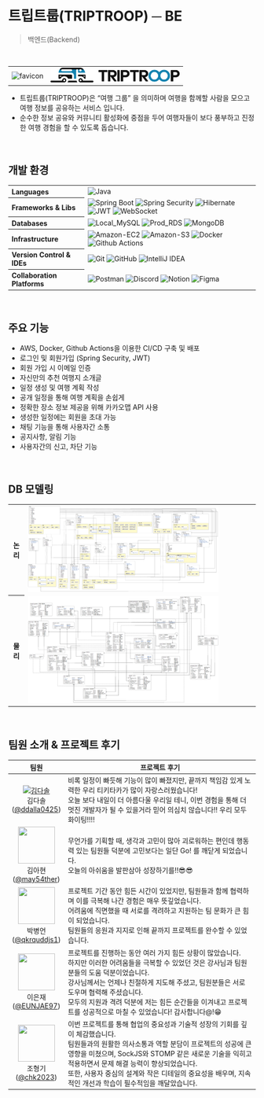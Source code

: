 # 트립트룹(TRIPTROOP) ─ BE  
> 백엔드(Backend)

<br/>

<table>
  <tbody>
    <tr>
      <td>
        <img src="https://avatars.githubusercontent.com/u/168394855?s=200&v=4" height="150" alt="favicon">
      </td>
      <td>
        <picture>
          <source media="(prefers-color-scheme: dark)" srcset="https://github.com/2024-TikiTaka/.github/blob/main/assets/logo/logo_triptroop_horizontal_darkmode.png?raw=true">
          <img src="https://github.com/2024-TikiTaka/.github/blob/main/assets/logo/logo_triptroop_horizontal_lightmode.png?raw=true" height="30">
        </picture>
      </td>
    </tr>
  </tbody>
</table>

- 트립트룹(TRIPTROOP)은 “여행 그룹” 을 의미하며 여행을 함께할 사람을 모으고 여행 정보를 공유하는 서비스 입니다.
- 순수한 정보 공유와 커뮤니티 활성화에 중점을 두어 여행자들이 보다 풍부하고 진정한 여행 경험을 할 수 있도록 돕습니다.

<br/>

## 개발 환경

<table>
 <tbody>
    <tr>
      <th align="left">Languages</th>
      <td>
        <img alt="Java" src="https://img.shields.io/badge/Java-007396?style=flat-square&logo=openjdk&logoColor=white"/>
      </td>
    </tr>
    <tr>
      <th align="left">Frameworks & Libs</th>
      <td>
        <img alt="Spring Boot" src="https://img.shields.io/badge/Spring_Boot-6DB33F?style=flat-square&logo=spring-boot&logoColor=white" />
        <img alt="Spring Security" src="https://img.shields.io/badge/Spring_Security-6DB33F?style=flat-square&logo=spring-security&logoColor=white" />
        <img alt="Hibernate" src="https://img.shields.io/badge/Hibernate-59666C?style=flat-square&logo=Hibernate&logoColor=white" />
        <img alt="JWT" src="https://img.shields.io/badge/JWT-black?style=flat-square&logo=JSON%20web%20tokens" />
        <img alt="WebSocket" src="https://img.shields.io/badge/WebSocket-black?style=flat-square&logo=websocket&logoColor=white" />
      </td>
    </tr>
   <tr>
      <th align="left">Databases</th>
      <td>
        <img alt="Local_MySQL" src="https://img.shields.io/badge/Local-232F3E?style=flat-square&logo=mysql&logoColor=white&label=MySQL&labelColor=4479A1" />
        <img alt="Prod_RDS" src="https://img.shields.io/badge/Prod-232F3E?style=flat-square&logo=Amazon%20RDS&logoColor=white&label=Amazon%20RDS&labelColor=527FFF" />
        <img alt="MongoDB" src="https://img.shields.io/badge/MongoDB-3d5058?style=flat-square&logo=mongodb&logoColor=00ed64" />
      </td>
    </tr>
    <tr>
      <th align="left">Infrastructure</th>
      <td>
        <img alt="Amazon-EC2" src="https://img.shields.io/badge/Amazon_EC2-232F3E?style=flat-square&logo=Amazon%20EC2&logoColor=FF9900" />
        <img alt="Amazon-S3" src="https://img.shields.io/badge/Amazon_S3-232F3E?style=flat-square&logo=Amazon%20S3&logoColor=569A31" />
        <img alt="Docker" src="https://img.shields.io/badge/Docker-1d63ed?style=flat-square&logo=docker&logoColor=white" />
        <img alt="Github Actions" src="https://img.shields.io/badge/Github%20Actions-%232671E5?style=flat-square&logo=githubactions&logoColor=white" />
      </td>
    </tr>
    <tr>
      <th align="left">Version Control & IDEs</th>
      <td>
        <img alt="Git" src="https://img.shields.io/badge/Git-F05032?style=flat-square&logo=git&logoColor=white" />
        <img alt="GitHub" src="https://img.shields.io/badge/GitHub-181717?style=flat-square&logo=github&logoColor=white" />
        <img alt="IntelliJ IDEA" src="https://img.shields.io/badge/IntelliJ_IDEA-000000?style=flat-square&logo=intellij-idea&logoColor=white" />
      </td>
    </tr>
     <tr>
      <th align="left">Collaboration Platforms</th>
      <td>
        <img alt="Postman" src="https://img.shields.io/badge/Postman-FF6C37?style=flat-square&logo=postman&logoColor=white" />
        <img alt="Discord" src="https://img.shields.io/badge/Discord-%235865F2.svg?style=flat-square&logo=discord&logoColor=white" />
        <img alt="Notion" src="https://img.shields.io/badge/Notion-%23000000?style=flat-square&logo=notion&logoColor=white" />
        <img alt="Figma" src="https://img.shields.io/badge/Figma-%23F24E1E?style=flat-square&logo=figma&logoColor=white" />
      </td>
    </tr>
  </tbody>
</table>
<br />

## 주요 기능 

- AWS, Docker, Github Actions을 이용한 CI/CD 구축 및 배포
- 로그인 및 회원가입 (Spring Security, JWT)
- 회원 가입 시 이메일 인증
- 자신만의 추천 여행지 소개글
- 일정 생성 및 여행 계획 작성
- 공개 일정을 통해 여행 계획을 손쉽게
- 정확한 장소 정보 제공을 위해 카카오맵 API 사용
- 생성한 일정에는 회원을 초대 가능
- 채팅 기능을 통해 사용자간 소통
- 공지사항, 알림 기능
- 사용자간의 신고, 차단 기능

<br/>


## DB 모델링

<table>
  <tbody>
    <tr>
      <th>논리</th>
      <td>
        <img alt="논리 모델링" src="https://github.com/2024-TikiTaka/.github/blob/main/assets/erd/erd-logical.png?raw=true" width="85%" />
      </td>
    </tr>
    <tr>
      <th>물리 </th>
      <td>
        <img alt="물리 모델링" src="https://github.com/2024-TikiTaka/.github/blob/main/assets/erd/erd-physical.png?raw=true" width="85%" />
      </td>
      </td>
    </tr>
  </tbody>
</table>
<br />

## 팀원 소개 & 프로젝트 후기

<table>
  <thead>
    <tr>
      <th>팀원</th>
      <th>프로젝트 후기</th>
    </tr>
  </thead>
  <tbody>
    <tr>
      <!-- 김다솔 -->
      <td align="center">
        <a href="https://github.com/ddalla0425"><img alt="김다솔" src="https://avatars.githubusercontent.com/u/154950177?v=4" width="75" height="75" /></a>
        <br />김다솔 
        <br />(<a href="https://github.com/ddalla0425">@ddalla0425</a>)
        <br />
      </td>
      <td>
        비록 일정이 빠듯해 기능이 많이 빠졌지만, 끝까지 책임감 있게 노력한 우리 티키타카가 많이 자랑스러웠습니다!<br/>
        오늘 보다 내일이 더 아름다울 우리일 테니, 이번 경험을 통해 더 멋진 개발자가 될 수 있을거라 믿어 의심치 않습니다!! 우리 모두 화이팅!!!!
      </td>
    </tr>
    <tr>
      <!-- 김아현 -->
      <td align="center">
        <a href="https://github.com/may54ther"><img src="https://avatars.githubusercontent.com/u/42160693?s=96&v=4" width="75" height="75" /></a>
        <br />김아현 
        <br />(<a href="https://github.com/may54ther">@may54ther</a>)
        <br />
      </td>
      <td>
        무언가를 기획할 때, 생각과 고민이 많아 괴로워하는 편인데 행동력 있는 팀원들 덕분에 고민보다는 일단 Go! 를 깨닫게 되었습니다. <br/>
        오늘의 아쉬움을 발판삼아 성장하기를!!😎😎
      </td>
    </tr>
    <tr>
    <!-- 박병언 -->
      <td align="center">
        <a href="https://github.com/qkrquddjs1"><img src="https://avatars.githubusercontent.com/u/154950075?s=60&v=4" width="75" height="75" /></a>
        <br />박병언 
        <br />(<a href="https://github.com/qkrquddjs1">@qkrquddjs1</a>)
        <br />
      </td>
      <td>
        프로젝트 기간 동안 힘든 시간이 있었지만, 팀원들과 함께 협력하며 이를 극복해 나간 경험은 매우 뜻깊었습니다. <br/>
        어려움에 직면했을 때 서로를 격려하고 지원하는 팀 문화가 큰 힘이 되었습니다. <br/>
        팀원들의 응원과 지지로 인해 끝까지 프로젝트를 완수할 수 있었습니다.
      </td>
    </tr>
    <tr>
    <!-- 이은재 -->
      <td align="center">
        <a href="https://github.com/EUNJAE97"><img src="https://avatars.githubusercontent.com/u/154950170?s=96&v=4" width="75" height="75" /></a>
        <br />이은재 
        <br />(<a href="https://github.com/EUNJAE97">@EUNJAE97</a>)
        <br />
      </td>
      <td>
        프로젝트를 진행하는 동안 여러 가지 힘든 상황이 많았습니다. <br/>
        하지만 이러한 어려움들을 극복할 수 있었던 것은 강사님과 팀원분들의 도움 덕분이었습니다. <br/>
        강사님께서는 언제나 친절하게 지도해 주셨고, 팀원분들은 서로 도우며 협력해 주셨습니다. <br/>
        모두의 지원과 격려 덕분에 저는 힘든 순간들을 이겨내고 프로젝트를 성공적으로 마칠 수 있었습니다! 감사합니다@!😁
      </td>
    </tr>
    <tr>
    <!-- 조형기 -->
      <td align="center">
        <a href="https://github.com/chk2023"><img src="https://avatars.githubusercontent.com/u/120306336?s=96&v=4" width="75" height="75" /></a>
        <br />조형기 
        <br />(<a href="https://github.com/chk2023">@chk2023</a>)
        <br />
      </td>
      <td>
        이번 프로젝트를 통해 협업의 중요성과 기술적 성장의 기회를 깊이 체감했습니다. <br/>
        팀원들과의 원활한 의사소통과 역할 분담이 프로젝트의 성공에 큰 영향을 미쳤으며, SockJS와 STOMP 같은 새로운 기술을 익히고 적용하면서 문제 해결 능력이 향상되었습니다. <br/>
        또한, 사용자 중심의 설계와 작은 디테일의 중요성을 배우며, 지속적인 개선과 학습이 필수적임을 깨달았습니다.
      </td>
    </tr>
</tbody>
</table>
<br />

<!--

| 김다솔 | 김아현 | 박병언 | 이은재 | 조형기 |    
|:--------------:|:--------------:|:--------------:|:--------------:|:--------------:| 
| [<img src="https://avatars.githubusercontent.com/u/154950177?v=4" height=100 width=100> <br/> @ddalla0425](https://github.com/ddalla0425) |[<img src="https://avatars.githubusercontent.com/u/42160693?s=96&v=4" height=100 width=100> <br/> @may54ther](https://github.com/may54ther) | [<img src="https://avatars.githubusercontent.com/u/154950075?s=60&v=4" height=100 width=100> <br/> @qkrquddjs1](https://github.com/qkrquddjs1) | [<img src="https://avatars.githubusercontent.com/u/154950170?v=4" height=100 width=100> <br/> @EUNJAE97](https://github.com/EUNJAE97) |[<img src="https://avatars.githubusercontent.com/u/120306336?v=4" height=100 width=100> <br/> @chk2023](https://github.com/chk2023) |
| 신고, 차단, 관리자 |  회원, 매칭 | 여행지 소개, 여행 기록 | 일정, 동행글 | 채팅, 친구  |


## 주요 기능

## 프로젝트 구조

## ERD

## 개선 목표

## 트러블 슈팅

## 프로젝트 후기
-->
